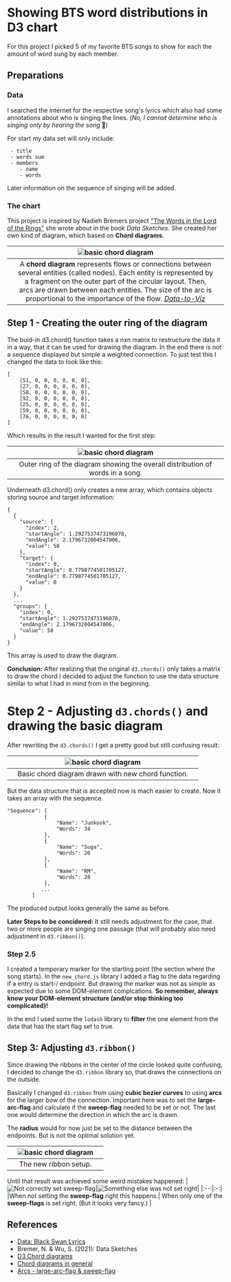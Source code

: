 # Showing BTS word distributions in D3 chart
For this project I picked 5 of my favorite BTS songs to show for each the amount of word sung by each member. 

## Preparations
### Data
I searched the internet for the respective song's lyrics which also had some annotations about who is singing the lines. (*No, I cannot determine who is singing only by hearing the song* :grimacing:)

For start my data set will only include:
```
 - title
 - words sum
 - members
    - name
    - words
```

Later information on the sequence of singing will be added.

### The chart
This project is inspired by Nadieh Bremers project ["The Words in the Lord of the Rings"](https://www.visualcinnamon.com/portfolio/words-lord-of-the-rings/) she wrote about in the book *Data Sketches*. She created her own kind of diagram, which based on **Chord diagrams**.

| |![basic chord diagram](images/basicchord.jpg)||
|:-:|:--:|:-:|
| |A **chord diagram** represents flows or connections between several entities (called nodes). Each entity is represented by a fragment on the outer part of the circular layout. Then, arcs are drawn between each entities. The size of the arc is proportional to the importance of the flow. *[Data-to-Viz](https://www.data-to-viz.com/graph/chord.html)*||

## Step 1 -  Creating the outer ring of the diagram
The buid-in d3.chord() function takes a nxn matrix to restructure the data it in a way, that it can be used for drawing the diagram. In the end there is not a sequence displayed but simple a weighted connection. To just test this I changed the data to look like this:
```
[
    [51, 0, 0, 0, 0, 0, 0],
    [27, 0, 0, 0, 0, 0, 0],
    [58, 0, 0, 0, 0, 0, 0],
    [92, 0, 0, 0, 0, 0, 0],
    [25, 0, 0, 0, 0, 0, 0],
    [59, 0, 0, 0, 0, 0, 0],
    [76, 0, 0, 0, 0, 0, 0]
]
```
Which results in the result I wanted for the first step:

| |![basic chord diagram](images/groups.jpg)||
|:-:|:--:|:-:|
| |Outer ring of the diagram showing the overall distribution of words in a song.||

Underneath d3.chord() only creates a new array, which contains objects storing source and target information:

```
{
  {
    "source": {
      "index": 2,
      "startAngle": 1.2927537473196078,
      "endAngle": 2.1796732004547006,
      "value": 58
    },
    "target": {
      "index": 0,
      "startAngle": 0.7798774501705127,
      "endAngle": 0.7798774501705127,
      "value": 0
    }
  },
  ...
  "groups": {
    "index": 0,
    "startAngle": 1.2927537473196078,
    "endAngle": 2.1796732004547006,
    "value": 58
  }
}

```
This array is used to draw the diagram. 

**Conclusion:** After realizing that the original `d3.chords()` only takes a matrix to draw the chord I decided to adjust the function to use the data structure similar to what I had in mind from in the beginning.

# Step 2 - Adjusting `d3.chords()` and drawing the basic diagram

After rewriting the `d3.chords()` I get a pretty good but still confusing result:

| |![basic chord diagram](images/chordNew.jpg)||
|:-:|:--:|:-:|
| |Basic chord diagram drawn with new chord function.||

But the data structure that is accepted now is mach easier to  create. Now it takes an array with the sequence.

```
"Sequence": [
            {
                "Name": "Junkook",
                "Words": 34
            },
            {
                "Name": "Suga",
                "Words": 26
            },
            {
                "Name": "RM",
                "Words": 28
            },
           ...
        ] 
```

 The produced output looks generally the same as before.

**Later Steps to be concidered:** It still needs adjustment for the case, that two or more people are singing one passage (that will probably also need adjustment in `d3.ribbon()`). 

### Step 2.5
I created a temporary marker for the starting point (the section where the song starts). In the `new_chord.js` library I added a flag to the data regarding if a entry is start-/ endpoint. But drawing the marker was not as simple as expected due to some DOM-element complcations. **So remember, always know your DOM-element structure (and/or stop thinking too complicated)!**

In the end I used some the `lodash` library to **filter** the one element from the data that has the start flag set to true.

## Step 3: Adjusting `d3.ribbon()`

Since drawing the ribbons in the center of the circle looked quite confusing, I decided to change the `d3.ribbon` library so, that draws the connections on the outside.

Basically I changed `d3.ribbon` from using **cubic bezier curves** to using **arcs** for the larger bow of the connection. Important here was to set the **large-arc-flag** and calculate if the **sweep-flag** needed to be set or not. The last one would determine the direction in which the arc is drawn.

The **radius** would for now just be set to the distance between the endpoints. But is not the optimal solution yet.

| |![basic chord diagram](images/ribbonsNew.jpg)||
|:-:|:--:|:-:|
| |The new ribbon setup.||

Until that result was achieved some weird mistakes happened:
|![Not correctly set sweep-flag](images/test2.jpg)|![Something else was not set right](images/test.jpg)|
|:--:|:-:|
|When not setting the **sweep-flag** right this happens.| When only one of the **sweep-flags** is set right. (But it looks very fancy.) |

## References
- [Data: Black Swan Lyrics](https://colorcodedlyrics.com/2020/01/bts-bangtansonyeondan-black-swan)
- Bremer, N. & Wu, S. (2021): Data Sketches
- [D3 Chord diagrams](https://www.d3-graph-gallery.com/chord)
- [Chord diagrams in general](https://www.data-to-viz.com/graph/chord.html)
- [Arcs - large-arc-flag & sweep-flag](https://www.w3.org/TR/SVG/paths.html)
